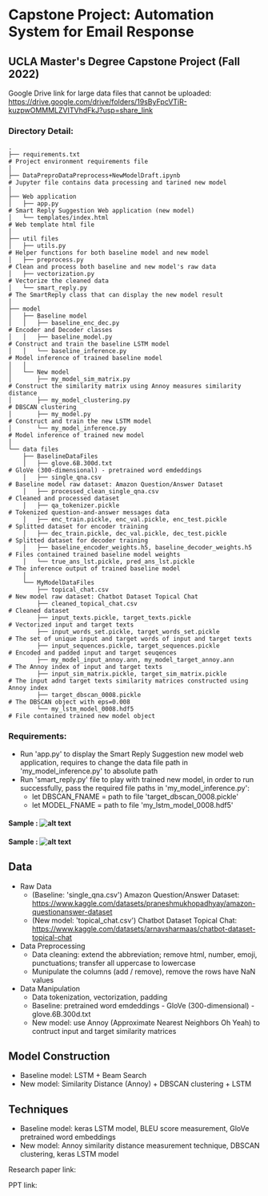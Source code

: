 # Capstone Project: Automation System for Email Response
## UCLA Master's Degree Capstone Project (Fall 2022)

Google Drive link for large data files that cannot be uploaded: https://drive.google.com/drive/folders/19sByFpcVTjR-kuzpwOMMMLZVITVhdFkJ?usp=share_link

### Directory Detail:
    .
    ├── requirements.txt                                                  # Project environment requirements file        
    │
    ├── DataPreproDataPreprocess+NewModelDraft.ipynb                      # Jupyter file contains data processing and tarined new model         
    │
    ├── Web application   
    │   ├── app.py                                                        # Smart Reply Suggestion Web application (new model)
    │   └── templates/index.html                                          # Web template html file 
    │
    ├── util files
    │   ├── utils.py                                                      # Helper functions for both baseline model and new model
    │   ├── preprocess.py                                                 # Clean and process both baseline and new model's raw data
    │   ├── vectorization.py                                              # Vectorize the cleaned data
    │   └── smart_reply.py                                                # The SmartReply class that can display the new model result
    │
    ├── model                  
    │   ├── Baseline model             
    │   │   ├── baseline_enc_dec.py                                       # Encoder and Decoder classes
    │   │   ├── baseline_model.py                                         # Construct and train the baseline LSTM model
    │   │   └── baseline_inference.py                                     # Model inference of trained baseline model
    │   │    
    │   └── New model
    │       ├── my_model_sim_matrix.py                                    # Construct the similarity matrix using Annoy measures similarity distance
    │       ├── my_model_clustering.py                                    # DBSCAN clustering
    │       ├── my_model.py                                               # Construct and train the new LSTM model
    │       └── my_model_inference.py                                     # Model inference of trained new model
    │
    └── data files                  
        ├── BaselineDataFiles            
        │   ├── glove.6B.300d.txt                                         # GloVe (300-dimensional) - pretrained word emdeddings
        │   ├── single_qna.csv                                            # Baseline model raw dataset: Amazon Question/Answer Dataset
        │   ├── processed_clean_single_qna.csv                            # Cleaned and processed dataset
        │   ├── qa_tokenizer.pickle                                       # Tokenized question-and-answer messages data
        │   ├── enc_train.pickle, enc_val.pickle, enc_test.pickle         # Splitted dataset for encoder training
        │   ├── dec_train.pickle, dec_val.pickle, dec_test.pickle         # Splitted dataset for decoder training 
        │   ├── baseline_encoder_weights.h5, baseline_decoder_weights.h5  # Files contained trained baseline model weights
        │   └── true_ans_lst.pickle, pred_ans_lst.pickle                  # The inference output of trained baseline model
        │    
        └── MyModelDataFiles
            ├── topical_chat.csv                                          # New model raw dataset: Chatbot Dataset Topical Chat
            ├── cleaned_topical_chat.csv                                  # Cleaned dataset
            ├── input_texts.pickle, target_texts.pickle                   # Vectorized input and target texts
            ├── input_words_set.pickle, target_words_set.pickle           # The set of unique input and target words of input and target texts
            ├── input_sequences.pickle, target_sequences.pickle           # Encoded and padded input and target seuqences
            ├── my_model_input_annoy.ann, my_model_target_annoy.ann       # The Annoy index of input and target texts 
            ├── input_sim_matrix.pickle, target_sim_matrix.pickle         # The input adnd target texts similarity matrices constructed using Annoy index
            ├── target_dbscan_0008.pickle                                 # The DBSCAN object with eps=0.008
            └── my_lstm_model_0008.hdf5                                   # File contained trained new model object


### Requirements:
* Run 'app.py' to display the Smart Reply Suggestion new model web application, requires to change the data file path in 'my_model_inference.py' to absolute path
* Run 'smart_reply.py' file to play with trained new model, in order to run successfully, pass the required file paths in 'my_model_inference.py':
    * let DBSCAN_FNAME = path to file 'target_dbscan_0008.pickle'
    * let MODEL_FNAME = path to file 'my_lstm_model_0008.hdf5'
#### Sample <Terminal Output>: ![alt text](https://github.com/syhAnna/CapstoneProject/blob/main/imgs/sample.png?raw=true)
#### Sample <Web App Display>: ![alt text](https://github.com/syhAnna/CapstoneProject/blob/main/imgs/webap_sample.png?raw=true)


## Data 
* Raw Data
    * (Baseline: 'single_qna.csv') Amazon Question/Answer Dataset: https://www.kaggle.com/datasets/praneshmukhopadhyay/amazon-questionanswer-dataset
    * (New model: 'topical_chat.csv') Chatbot Dataset Topical Chat: https://www.kaggle.com/datasets/arnavsharmaas/chatbot-dataset-topical-chat
* Data Preprocessing
    *  Data cleaning: extend the abbreviation; remove html, number, emoji, punctuations; transfer all uppercase to lowercase
    *  Munipulate the columns (add / remove), remove the rows have NaN values
* Data Manipulation
    *  Data tokenization, vectorization, padding
    *  Baseline: pretrained word emdeddings - GloVe (300-dimensional) - glove.6B.300d.txt
    *  New model: use Annoy (Approximate Nearest Neighbors Oh Yeah) to contruct input and target similarity matrices


## Model Construction
* Baseline model: LSTM + Beam Search
* New model: Similarity Distance (Annoy) + DBSCAN clustering + LSTM


## Techniques
* Baseline model: keras LSTM model, BLEU score measurement, GloVe pretrained word embeddings
* New model: Annoy similarity distance measurement technique, DBSCAN clustering, keras LSTM model

Research paper link:

PPT link: 


